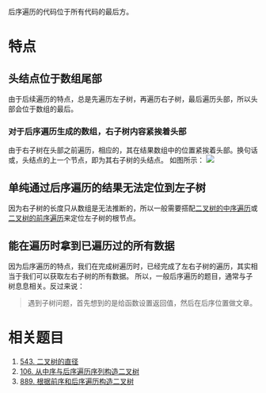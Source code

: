 后序遍历的代码位于所有代码的最后方。

# 特点
## 头结点位于数组尾部
由于后续遍历的特点，总是先遍历左子树，再遍历右子树，最后遍历头部，所以头部会位于数组的最后。

### 对于后序遍历生成的数组，右子树内容紧挨着头部
由于右子树在头部之前遍历，相应的，其在结果数组中的位置紧挨着头部。换句话或，头结点的上一个节点，即为其右子树的头结点。
如图所示：
![](Pasted%20image%2020230311122114.png)

## 单纯通过后序遍历的结果无法定位到左子树
因为右子树的长度只从数组是无法推断的，所以一般需要搭配[二叉树的中序遍历](二叉树的中序遍历.md)或[二叉树的前序遍历](二叉树的前序遍历.md)来定位左子树的根节点。

## 能在遍历时拿到已遍历过的所有数据
因为后序遍历的特点，我们在完成树遍历时，已经完成了左右子树的遍历，其实相当于我们可以获取左右子树的所有数据。
所以，一般后序遍历的题目，通常与子树息息相关。反过来说：

> 遇到子树问题，首先想到的是给函数设置返回值，然后在后序位置做文章。

# 相关题目

1. [543. 二叉树的直径](543.%20二叉树的直径.md)
2. [106. 从中序与后序遍历序列构造二叉树](106.%20从中序与后序遍历序列构造二叉树.md)
3. [889. 根据前序和后序遍历构造二叉树](889.%20根据前序和后序遍历构造二叉树.md)